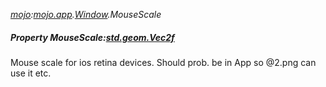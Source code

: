_[mojo](../../modules/mojo/mojo-module.md):[mojo.app](../../modules/mojo/mojo-app.md).[Window](../../modules/mojo/mojo-app-window.md).MouseScale_
##### Property MouseScale:[std.geom.Vec2f](../../modules/std/std-geom-vec2f.md)
Mouse scale for ios retina devices. Should prob. be in App so @2.png can use it etc.
